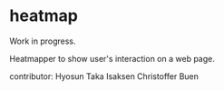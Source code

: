 # heatmap
Work in progress.

Heatmapper to show user's interaction on a web page.

contributor:
Hyosun Taka Isaksen
Christoffer Buen 
